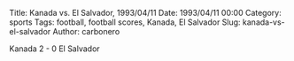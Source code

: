 Title: Kanada vs. El Salvador, 1993/04/11
Date: 1993/04/11 00:00
Category: sports
Tags: football, football scores, Kanada, El Salvador
Slug: kanada-vs-el-salvador
Author: carbonero


Kanada 2 - 0 El Salvador
